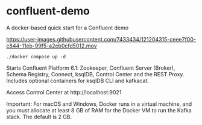 # confluent-demo
A docker-based quick start for a Confluent demo

https://user-images.githubusercontent.com/7433434/121204315-ceee7f00-c844-11eb-99f5-a2eb0cfd5012.mov

`./docker compose up -d` 

Starts Confluent Platform 6.1: Zookeeper, Confluent Server (Broker), Schema Registry, Connect, ksqlDB, Control Center and the REST Proxy. Includes optional containers for ksqlDB CLI and kafkacat.

Access Control Center at http://localhost:9021

Important: For macOS and Windows, Docker runs in a virtual machine, and you must allocate at least 8 GB of RAM for the Docker VM to run the Kafka stack. The default is 2 GB.


